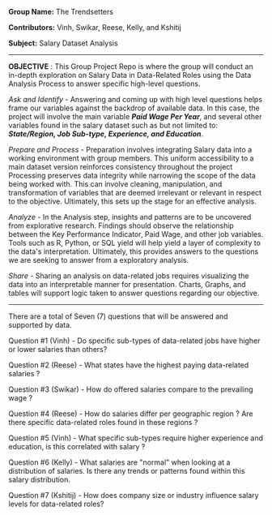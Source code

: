 **Group Name:** The Trendsetters

**Contributors:** Vinh, Swikar, Reese, Kelly, and Kshitij

**Subject:** Salary Dataset Analysis

________________________________________________________________________________________________________________________________________________________

**OBJECTIVE** :          This Group Project Repo is where the group will conduct an in-depth exploration
                         on Salary Data in Data-Related Roles using the Data Analysis Process to answer 
                         specific high-level questions. 
            
_Ask and Identify_     - Answering and coming up with high level questions helps frame our variables against
                         the backdrop of available data. In this case, the project will involve 
                         the main variable **_Paid Wage Per Year_**, and several other variables found in the 
                         salary dataset such as but not limited to: **_State/Region, Job Sub-type, Experience, 
                         and Education_**. 

_Prepare and Process_  - Preparation involves integrating Salary data into a working environment with group members.
                         This uniform accessibility to a main dataset version reinforces consistency throughout the project
                         Processing preserves data integrity while narrowing the scope of the data being worked with. 
                         This can involve cleaning, manipulation, and transformation of variables that are deemed irrelevant
                         or relevant in respect to the objective. Ultimately, this sets up the stage for an effective analysis.
                                        
_Analyze_              - In the Analysis step, insights and patterns are to be uncovered from explorative research. Findings
                         should observe the relationship between the Key Performance Indicator, Paid Wage, and other job variables. 
                         Tools such as R, Python, or SQL yield will help yield a layer of complexity to the data's interpretation. 
                         Ultimately, this provides answers to the questions we are seeking to answer from a exploratory analysis.

_Share_                - Sharing an analysis on data-related jobs requires visualizing the data into an interpretable 
                         manner for presentation. Charts, Graphs, and tables will support logic taken to answer 
                         questions regarding our objective. 
________________________________________________________________________________________________________________________________________________________

There are a total of Seven (7) questions that will be answered and supported by data. 

Question #1 (Vinh)   - Do specific sub-types of data-related jobs have higher or lower salaries than others?

Question #2 (Reese)  - What states have the highest paying data-related salaries ?

Question #3 (Swikar) - How do offered salaries compare to the prevailing wage ?

Question #4 (Reese)  - How do salaries differ per geographic region ? Are there specific data-related roles
                       found in these regions ?

Question #5 (Vinh)   - What specific sub-types require higher experience and education, is this correlated
                       with salary ?

Question #6 (Kelly)  - What salaries are "normal" when looking at a distribution of salaries. Is there any 
                       trends or patterns found within this salary distribution.

Question #7 (Kshitij) - How does company size or industry influence salary levels for data-related roles?
                         
                         



                      
                
            
